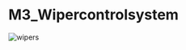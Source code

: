 # M3_Wipercontrolsystem


![wipers](https://user-images.githubusercontent.com/101032635/168334235-e89a83cc-a42a-4666-ad28-2dc6bd1e79f2.jpg)
